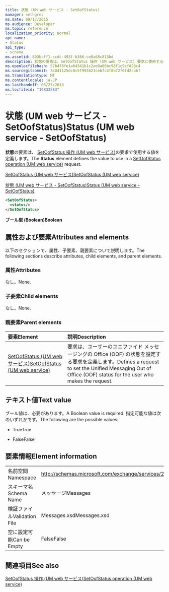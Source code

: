 ```yaml
---
title: 状態 (UM web サービス - SetOofStatus)
manager: sethgros
ms.date: 09/17/2015
ms.audience: Developer
ms.topic: reference
localization_priority: Normal
api_name:
- Status
api_type:
- schema
ms.assetid: 893bcff1-ccdc-493f-b366-ce8a68c813bd
description: 状態の要素は、SetOofStatus 操作 (UM web サービス) 要求に使用する値を定義します。
ms.openlocfilehash: 57b4f8fe1a64341b1c2ae0a06bc98f1c9cfd28c4
ms.sourcegitcommit: 34041125dc8c5f993b21cebfc4f8b72f0fd2cb6f
ms.translationtype: MT
ms.contentlocale: ja-JP
ms.lasthandoff: 06/25/2018
ms.locfileid: "19833583"
---
```

# <a name="status-um-web-service---setoofstatus"></a><span data-ttu-id="aa93b-103">状態 (UM web サービス - SetOofStatus)</span><span class="sxs-lookup"><span data-stu-id="aa93b-103">Status (UM web service - SetOofStatus)</span></span>

<span data-ttu-id="aa93b-104">**状態**の要素は、 [SetOofStatus 操作 (UM web サービス)](setoofstatus-operation-um-web-service.md)の要求で使用する値を定義します。</span><span class="sxs-lookup"><span data-stu-id="aa93b-104">The **Status** element defines the value to use in a [SetOofStatus operation (UM web service)](setoofstatus-operation-um-web-service.md) request.</span></span> 
  
[<span data-ttu-id="aa93b-105">SetOofStatus (UM web サービス)</span><span class="sxs-lookup"><span data-stu-id="aa93b-105">SetOofStatus (UM web service)</span></span>](setoofstatus-um-web-service.md)
  
[<span data-ttu-id="aa93b-106">状態 (UM web サービス - SetOofStatus)</span><span class="sxs-lookup"><span data-stu-id="aa93b-106">Status (UM web service - SetOofStatus)</span></span>](status-um-web-servicesetoofstatus.md)
  
```xml
<SetOofStatus>
  <status/>
</SetOofStatus>
```

 <span data-ttu-id="aa93b-107">**ブール型 (Boolean)**</span><span class="sxs-lookup"><span data-stu-id="aa93b-107">**Boolean**</span></span>
## <a name="attributes-and-elements"></a><span data-ttu-id="aa93b-108">属性および要素</span><span class="sxs-lookup"><span data-stu-id="aa93b-108">Attributes and elements</span></span>

<span data-ttu-id="aa93b-109">以下のセクションで、属性、子要素、親要素について説明します。</span><span class="sxs-lookup"><span data-stu-id="aa93b-109">The following sections describe attributes, child elements, and parent elements.</span></span>
  
### <a name="attributes"></a><span data-ttu-id="aa93b-110">属性</span><span class="sxs-lookup"><span data-stu-id="aa93b-110">Attributes</span></span>

<span data-ttu-id="aa93b-111">なし。</span><span class="sxs-lookup"><span data-stu-id="aa93b-111">None.</span></span>
  
### <a name="child-elements"></a><span data-ttu-id="aa93b-112">子要素</span><span class="sxs-lookup"><span data-stu-id="aa93b-112">Child elements</span></span>

<span data-ttu-id="aa93b-113">なし。</span><span class="sxs-lookup"><span data-stu-id="aa93b-113">None.</span></span>
  
### <a name="parent-elements"></a><span data-ttu-id="aa93b-114">親要素</span><span class="sxs-lookup"><span data-stu-id="aa93b-114">Parent elements</span></span>

|<span data-ttu-id="aa93b-115">**要素**</span><span class="sxs-lookup"><span data-stu-id="aa93b-115">**Element**</span></span>|<span data-ttu-id="aa93b-116">**説明**</span><span class="sxs-lookup"><span data-stu-id="aa93b-116">**Description**</span></span>|
|:-----|:-----|
|[<span data-ttu-id="aa93b-117">SetOofStatus (UM web サービス)</span><span class="sxs-lookup"><span data-stu-id="aa93b-117">SetOofStatus (UM web service)</span></span>](setoofstatus-um-web-service.md) <br/> |<span data-ttu-id="aa93b-118">要求は、ユーザーのユニファイド メッセージングの Office (OOF) の状態を設定する要求を定義します。</span><span class="sxs-lookup"><span data-stu-id="aa93b-118">Defines a request to set the Unified Messaging Out of Office (OOF) status for the user who makes the request.</span></span>  <br/> |
   
## <a name="text-value"></a><span data-ttu-id="aa93b-119">テキスト値</span><span class="sxs-lookup"><span data-stu-id="aa93b-119">Text value</span></span>

<span data-ttu-id="aa93b-120">ブール値は、必要があります。</span><span class="sxs-lookup"><span data-stu-id="aa93b-120">A Boolean value is required.</span></span> <span data-ttu-id="aa93b-121">指定可能な値は次のいずれかです。</span><span class="sxs-lookup"><span data-stu-id="aa93b-121">The following are the possible values:</span></span>
  
- <span data-ttu-id="aa93b-122">True</span><span class="sxs-lookup"><span data-stu-id="aa93b-122">True</span></span>
    
- <span data-ttu-id="aa93b-123">False</span><span class="sxs-lookup"><span data-stu-id="aa93b-123">False</span></span>
    
## <a name="element-information"></a><span data-ttu-id="aa93b-124">要素情報</span><span class="sxs-lookup"><span data-stu-id="aa93b-124">Element information</span></span>

|||
|:-----|:-----|
|<span data-ttu-id="aa93b-125">名前空間</span><span class="sxs-lookup"><span data-stu-id="aa93b-125">Namespace</span></span>  <br/> |http://schemas.microsoft.com/exchange/services/2006/messages  <br/> |
|<span data-ttu-id="aa93b-126">スキーマ名</span><span class="sxs-lookup"><span data-stu-id="aa93b-126">Schema Name</span></span>  <br/> |<span data-ttu-id="aa93b-127">メッセージ</span><span class="sxs-lookup"><span data-stu-id="aa93b-127">Messages</span></span>  <br/> |
|<span data-ttu-id="aa93b-128">検証ファイル</span><span class="sxs-lookup"><span data-stu-id="aa93b-128">Validation File</span></span>  <br/> |<span data-ttu-id="aa93b-129">Messages.xsd</span><span class="sxs-lookup"><span data-stu-id="aa93b-129">Messages.xsd</span></span>  <br/> |
|<span data-ttu-id="aa93b-130">空に設定可能</span><span class="sxs-lookup"><span data-stu-id="aa93b-130">Can be Empty</span></span>  <br/> |<span data-ttu-id="aa93b-131">False</span><span class="sxs-lookup"><span data-stu-id="aa93b-131">False</span></span>  <br/> |
   
## <a name="see-also"></a><span data-ttu-id="aa93b-132">関連項目</span><span class="sxs-lookup"><span data-stu-id="aa93b-132">See also</span></span>



[<span data-ttu-id="aa93b-133">SetOofStatus 操作 (UM web サービス)</span><span class="sxs-lookup"><span data-stu-id="aa93b-133">SetOofStatus operation (UM web service)</span></span>](setoofstatus-operation-um-web-service.md)

